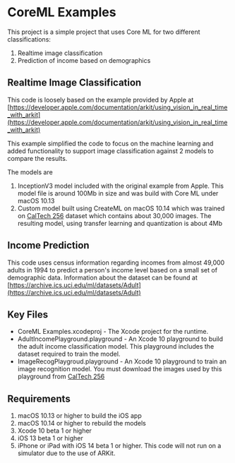#  CoreML Examples

This project is a simple project that uses Core ML for two different classifications:

1. Realtime image classification
2. Prediction of income based on demographics

## Realtime Image Classification
This code is loosely based on the example provided by Apple at [https://developer.apple.com/documentation/arkit/using_vision_in_real_time_with_arkit](https://developer.apple.com/documentation/arkit/using_vision_in_real_time_with_arkit)

This example simplified the code to focus on the machine learning and added functionality to support image classification against 2 models to compare the results.

The models are

1. InceptionV3 model included with the original example from Apple. This model file is around 100Mb in size and was build with Core ML under macOS 10.13
2. Custom model built using CreateML on macOS 10.14 which was trained on [CalTech 256](http://www.vision.caltech.edu/Image_Datasets/Caltech256/) dataset which contains about 30,000 images. The resulting model, using transfer learning and quantization is about 4Mb

## Income Prediction
This code uses census information regarding incomes from almost 49,000 adults in 1994 to predict a person's income level based on a small set of demographic data. Information about the dataset can be found at [https://archive.ics.uci.edu/ml/datasets/Adult](https://archive.ics.uci.edu/ml/datasets/Adult)

## Key Files

- CoreML Examples.xcodeproj - The Xcode project for the runtime.
- AdultIncomePlayground.playground - An Xcode 10 playground to build the adult income classification model. This playground includes the dataset required to train the model.
- ImageRecogPlaygroud.playground - An Xcode 10 playground to train an image recognition model. You must download the images used by this playground from [CalTech 256](http://www.vision.caltech.edu/Image_Datasets/Caltech256/)

## Requirements

1. macOS 10.13 or higher to build the iOS app
2. macOS 10.14 or higher to rebuild the models
2. Xcode 10 beta 1 or higher
3. iOS 13 beta 1 or higher
4. iPhone or iPad with iOS 14 beta 1 or higher. This code will not run on a simulator due to the use of ARKit.





